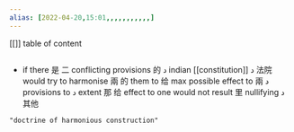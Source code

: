 ```yaml
---
alias: [2022-04-20,15:01,,,,,,,,,,,]
---
```

[[]]
table of content
```toc
```
- if there 是 二 conflicting provisions 的 د indian [[constitution]] د 法院 would try to harmonise 兩 的 them to 给 max possible effect to 兩 د provisions to د extent 那 给 effect to one would not result 里 nullifying د 其他 
```query
"doctrine of harmonious construction"
```